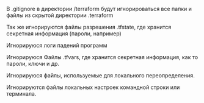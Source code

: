 В .gitignore в директории /terraform будут игнорироваться все папки и файлы из скрытой директории .terraform

Так же игнорируются файлы разрешения .tfstate, где хранится секретная информация (пароли, например)

Игнорируюся логи падений программ

Игнорируюся Файлы .tfvars, где хранится секретная информация, как то пароли, ключи и др.

Игнорируюся файлы, используемые для локального переопределения.

Игнорируются файлы локальных настроек командной строки или терминала.



